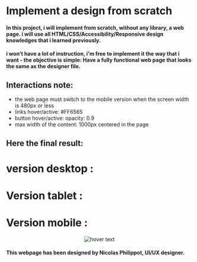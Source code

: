 # Implement a design from scratch

#### In this project, i will implement from scratch, without any library, a web page. i will use all HTML/CSS/Accessibility/Responsive design knowledges that i learned previously.

#### i won’t have a lot of instruction, i'm free to implement it the way that i want - the objective is simple: Have a fully functional web page that looks the same as the designer file.

## Interactions note:

- the web page must switch to the mobile version when the screen width is 480px or less
- links hover/active: #FF6565
- button hover/active: opacity: 0.9
- max width of the content: 1000px centered in the page

## Here the final result:

# version desktop :
# Version tablet :
# Version mobile :

<p align="center">
  <img src="https://samdaph.com/portfolio/desk.jpg" title="hover text">
</p>

#### This webpage has been designed by Nicolas Philippot, UI/UX designer.

